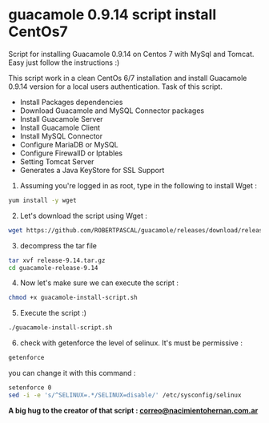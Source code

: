 # guacamole 0.9.14 script install CentOs7
Script for installing Guacamole 0.9.14 on Centos 7 with MySql and Tomcat. Easy just follow the instructions :)

This script work in a clean CentOs 6/7 installation and install Guacamole 0.9.14 version for a local users authentication.
Task of this script.
* Install Packages dependencies
* Download Guacamole and MySQL Connector packages
* Install Guacamole Server
* Install Guacamole Client
* Install MySQL Connector
* Configure MariaDB or MySQL
* Configure FirewallD or Iptables
* Setting Tomcat Server
* Generates a Java KeyStore for SSL Support

1. Assuming you're logged in as root, type in the following to install Wget :
```bash
yum install -y wget
```
2. Let's download the script using Wget :
```sh
wget https://github.com/ROBERTPASCAL/guacamole/releases/download/release-9.14/guacamole-install-script.sh
```
3. decompress the tar file 
```sh
tar xvf release-9.14.tar.gz
cd guacamole-release-9.14
```
4. Now let's make sure we can execute the script :
```sh
chmod +x guacamole-install-script.sh
```
5. Execute the script :)
```sh
./guacamole-install-script.sh
```
6. check with getenforce the level of selinux. It's must be permissive :
```sh
getenforce
```
you can change it with this command :
```sh
setenforce 0
sed -i -e 's/^SELINUX=.*/SELINUX=disable/' /etc/sysconfig/selinux
```
**A big hug to the creator of that script : correo@nacimientohernan.com.ar**
